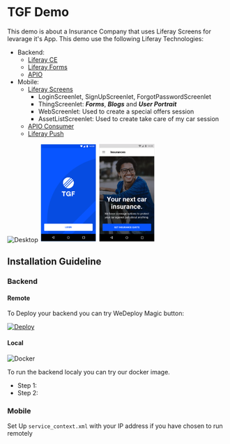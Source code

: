 # TGF Demo
This demo is about a Insurance Company that uses Liferay Screens for levarage it's App. This demo use the following Liferay Technologies:

- Backend:
    - [Liferay CE](https://github.com/liferay/liferay-portal)
    - [Liferay Forms](https://forms.liferay.com)
    - [APIO](https://github.com/liferay/com-liferay-apio-architect)
- Mobile:
    - [Liferay Screens](https://github.com/liferay/liferay-screens)
        - LoginScreenlet, SignUpScreenlet, ForgotPasswordScreenlet
        - ThingScreenlet: ***Forms***, ***Blogs*** and ***User Portrait***
        - WebScreenlet: Used to create a special offers session
        - AssetListScreenlet: Used to create take care of my car session
    - [APIO Consumer](https://github.com/liferay-mobile/apio-consumer-android)
    - [Liferay Push](https://github.com/liferay-mobile/liferay-push-android)

<div style="display: inline">
<img src="desktop.png" alt="Desktop" width="400" height="227">
<img src="mobile1.png" alt="Mobile" width="130" height="227">
<img src="mobile2.png" alt="Mobile" width="130" height="227">
</div>

## Installation Guideline

### Backend

#### Remote

To Deploy your backend you can try WeDeploy Magic button:

[![Deploy](https://cdn.wedeploy.com/images/deploy.svg)](https://console.wedeploy.com/deploy?repo=https://github.com/phcp/liferay-forms-demo)

#### Local

<img src="https://cdn-ak.f.st-hatena.com/images/fotolife/m/muziyoshiz/20160529/20160529223041.png" alt="Docker" width="110" height="90">

To run the backend localy you can try our docker image.
- Step 1:
- Step 2:

### Mobile
Set Up `service_context.xml` with your IP address if you have chosen to run remotely
